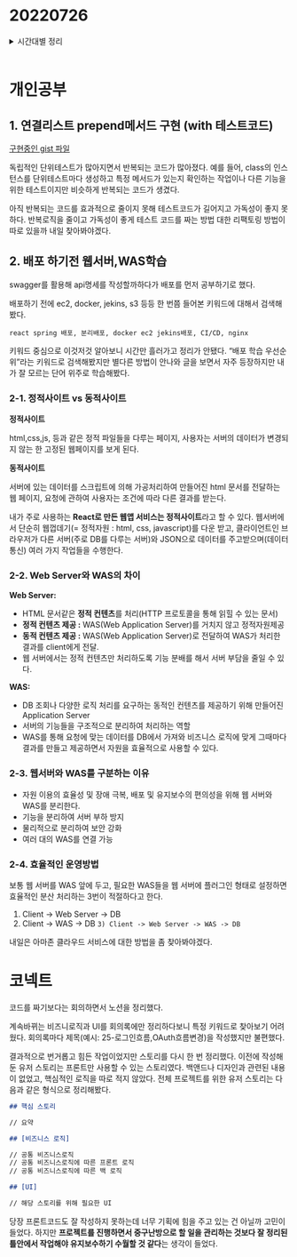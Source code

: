 # 20220726

<details>
<summary>시간대별 정리</summary>

### 오전

주간회고 작성

연결리스트 push테스트코드

- 단위테스트마다 인스턴스 생성
- mocking 하지 않기
- mocking 왜 해야함? → 잘못생각함. mocking목적 다시 공부

### 오후

연결리스트 unshfit 테스크코드 작성

- it끼리 독립적이게 만들면서 생기는 중복코드
- 원래코드와 독립적이어야할 것 같다.

배포를 위한 학습

- web server vs was
- 간단한 서버 이론정리

### 저녁

코넥트

- 노션 백로그 관리
- 비즈니스로직 + UI 정리

</details>
<br>

# 개인공부

## 1. 연결리스트 prepend메서드 구현 (with 테스트코드)

[구현중인 gist 파일](https://gist.github.com/kimyouknow/06b23b748111eb2b3112f44f3076ebd8)

독립적인 단위테스트가 많아지면서 반복되는 코드가 많아졌다. 예를 들어, class의 인스턴스를 단위테스트마다 생성하고 특정 메서드가 있는지 확인하는 작업이나 다른 기능을 위한 테스트이지만 비슷하게 반복되는 코드가 생겼다.

아직 반복되는 코드를 효과적으로 줄이지 못해 테스트코드가 길어지고 가독성이 좋지 못하다. 반복로직을 줄이고 가독성이 좋게 테스트 코드를 짜는 방법 대한 리팩토링 방법이 따로 있을까 내일 찾아봐야겠다.

## 2. 배포 하기전 웹서버,WAS학습

swagger를 활용해 api명세를 작성할까하다가 배포를 먼저 공부하기로 했다.

배포하기 전에 ec2, docker, jekins, s3 등등 한 번쯤 들어본 키워드에 대해서 검색해봤다.

```
react spring 배포, 분리배포, docker ec2 jekins배포, CI/CD, nginx
```

키워드 중심으로 이것저것 알아보니 시간만 흘러가고 정리가 안됐다. “배포 학습 우선순위”라는 키워드로 검색해봤지만 별다른 방법이 안나와 글을 보면서 자주 등장하지만 내가 잘 모르는 단어 위주로 학습해봤다.

### 2-1. 정적사이트 vs 동적사이트

**정적사이트**

html,css,js, 등과 같은 정적 파일들을 다루는 페이지, 사용자는 서버의 데이터가 변경되지 않는 한 고정된 웹페이지를 보게 된다.

**동적사이트**

서버에 있는 데이터를 스크립트에 의해 가공처리하여 만들어진 html 문서를 전달하는 웹 페이지, 요청에 관하여 사용자는 조건에 따라 다른 결과를 받는다.

내가 주로 사용하는 **React로 만든 웹앱 서비스는 정적사이트**라고 할 수 있다. 웹서버에서 단순히 웹껍데기(= 정적자원 : html, css, javascript)를 다운 받고, 클라이언트인 브라우저가 다른 서버(주로 DB를 다루는 서버)와 JSON으로 데이터를 주고받으며(데이터 통신) 여러 가지 작업들을 수행한다.

### 2-2. Web Server와 WAS의 차이

**Web Server:**

- HTML 문서같은 **정적 컨텐츠**를 처리(HTTP 프로토콜을 통해 읽힐 수 있는 문서)
- **정적 컨텐츠 제공 :** WAS(Web Application Server)를 거치지 않고 정적자원제공
- **동적 컨텐츠 제공 :** WAS(Web Application Server)로 전달하여 WAS가 처리한 결과를 client에게 전달.
- 웹 서버에서는 정적 컨텐츠만 처리하도록 기능 분배를 해서 서버 부담을 줄일 수 있다.

**WAS:**

- DB 조회나 다양한 로직 처리를 요구하는 동적인 컨텐츠를 제공하기 위해 만들어진 Application Server
- 서버의 기능들을 구조적으로 분리하여 처리하는 역할
- WAS를 통해 요청에 맞는 데이터를 DB에서 가져와 비즈니스 로직에 맞게 그때마다 결과를 만들고 제공하면서 자원을 효율적으로 사용할 수 있다.

### 2-3. 웹서버와 WAS를 구분하는 이유

- 자원 이용의 효율성 및 장애 극복, 배포 및 유지보수의 편의성을 위해 웹 서버와 WAS를 분리한다.
- 기능을 분리하여 서버 부하 방지
- 물리적으로 분리하여 보안 강화
- 여러 대의 WAS를 연결 가능

### 2-4. 효율적인 운영방법

보통 웹 서버를 WAS 앞에 두고, 필요한 WAS들을 웹 서버에 플러그인 형태로 설정하면 효율적인 분산 처리하는 3번이 적절하다고 한다.

1. Client -> Web Server -> DB
2. Client -> WAS -> DB
   `3) Client -> Web Server -> WAS -> DB`

내일은 아마존 클라우드 서비스에 대한 방법을 좀 찾아봐야겠다.

# 코넥트

코드를 짜기보다는 회의하면서 노션을 정리했다.

계속바뀌는 비즈니로직과 UI를 회의록에만 정리하다보니 특정 키워드로 찾아보기 어려웠다. 회의록마다 제목(예시: 25-로그인흐름,OAuth흐름변경)을 작성했지만 불편했다.

결과적으로 번거롭고 힘든 작업이었지만 스토리를 다시 한 번 정리했다. 이전에 작성해둔 유저 스토리는 프론트만 사용할 수 있는 스토리였다. 백앤드나 디자인과 관련된 내용이 없었고, 핵심적인 로직을 따로 적지 않았다. 전체 프로젝트를 위한 유저 스토리는 다음과 같은 형식으로 정리해봤다.

```markdown
## 핵심 스토리

// 요약

## [비즈니스 로직]

// 공통 비즈니스로직
// 공통 비즈니스로직에 따른 프론트 로직
// 공통 비즈니스로직에 따른 백 로직

## [UI]

// 해당 스토리를 위해 필요한 UI
```

당장 프론트코드도 잘 작성하지 못하는데 너무 기획에 힘을 주고 있는 건 아닐까 고민이 들었다. 하지만 **프로젝트를 진행하면서 중구난방으로 할 일을 관리하는 것보다 잘 정리된 틀안에서 작업해야 유지보수하기 수월할 것 같다**는 생각이 들었다.
